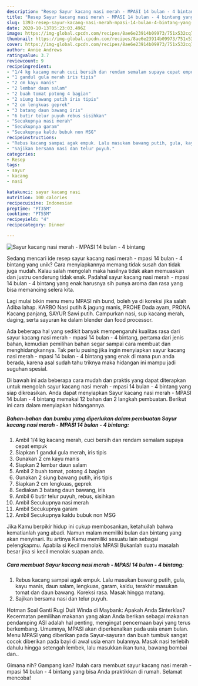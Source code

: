 ```yaml
---
description: "Resep Sayur kacang nasi merah - MPASI 14 bulan - 4 bintang yang Enak Banget"
title: "Resep Sayur kacang nasi merah - MPASI 14 bulan - 4 bintang yang Enak Banget"
slug: 1393-resep-sayur-kacang-nasi-merah-mpasi-14-bulan-4-bintang-yang-enak-banget
date: 2020-10-13T05:23:03.496Z
image: https://img-global.cpcdn.com/recipes/8ae6e23914b09973/751x532cq70/sayur-kacang-nasi-merah-mpasi-14-bulan-4-bintang-foto-resep-utama.jpg
thumbnail: https://img-global.cpcdn.com/recipes/8ae6e23914b09973/751x532cq70/sayur-kacang-nasi-merah-mpasi-14-bulan-4-bintang-foto-resep-utama.jpg
cover: https://img-global.cpcdn.com/recipes/8ae6e23914b09973/751x532cq70/sayur-kacang-nasi-merah-mpasi-14-bulan-4-bintang-foto-resep-utama.jpg
author: Annie Andrews
ratingvalue: 3.7
reviewcount: 9
recipeingredient:
- "1/4 kg kacang merah cuci bersih dan rendam semalam supaya cepat empuk"
- "1 gandul gula merah iris tipis"
- "2 cm kayu manis"
- "2 lembar daun salam"
- "2 buah tomat potong 4 bagian"
- "2 siung bawang putih iris tipis"
- "2 cm lengkuas geprek"
- "3 batang daun bawang iris"
- "6 butir telur puyuh rebus sisihkan"
- "Secukupnya nasi merah"
- "Secukupnya garam"
- "Secukupnya kaldu bubuk non MSG"
recipeinstructions:
- "Rebus kacang sampai agak empuk. Lalu masukan bawang putih, gula, kayu manis, daun salam, lengkuas, garam, kaldu, terakhir masukan tomat dan daun bawang. Koreksi rasa. Masak hingga matang."
- "Sajikan bersama nasi dan telur puyuh."
categories:
- Resep
tags:
- sayur
- kacang
- nasi

katakunci: sayur kacang nasi 
nutrition: 100 calories
recipecuisine: Indonesian
preptime: "PT35M"
cooktime: "PT55M"
recipeyield: "4"
recipecategory: Dinner

---
```



![Sayur kacang nasi merah - MPASI 14 bulan - 4 bintang](https://img-global.cpcdn.com/recipes/8ae6e23914b09973/751x532cq70/sayur-kacang-nasi-merah-mpasi-14-bulan-4-bintang-foto-resep-utama.jpg)

Sedang mencari ide resep sayur kacang nasi merah - mpasi 14 bulan - 4 bintang yang unik? Cara menyiapkannya memang tidak susah dan tidak juga mudah. Kalau salah mengolah maka hasilnya tidak akan memuaskan dan justru cenderung tidak enak. Padahal sayur kacang nasi merah - mpasi 14 bulan - 4 bintang yang enak harusnya sih punya aroma dan rasa yang bisa memancing selera kita.

Lagi mulai bikin menu menu MPASI nih bund, boleh ya di koreksi jika salah Adiba lahap. KARBO Nasi putih &amp; jagung manis, PROHE Dada ayam, PRONA Kacang panjang, SAYUR Sawi putih. Campurkan nasi, sup kacang merah, daging, serta sayuran ke dalam blender dan food processor.

Ada beberapa hal yang sedikit banyak mempengaruhi kualitas rasa dari sayur kacang nasi merah - mpasi 14 bulan - 4 bintang, pertama dari jenis bahan, kemudian pemilihan bahan segar sampai cara membuat dan menghidangkannya. Tak perlu pusing jika ingin menyiapkan sayur kacang nasi merah - mpasi 14 bulan - 4 bintang yang enak di mana pun anda berada, karena asal sudah tahu triknya maka hidangan ini mampu jadi suguhan spesial.


Di bawah ini ada beberapa cara mudah dan praktis yang dapat diterapkan untuk mengolah sayur kacang nasi merah - mpasi 14 bulan - 4 bintang yang siap dikreasikan. Anda dapat menyiapkan Sayur kacang nasi merah - MPASI 14 bulan - 4 bintang memakai 12 bahan dan 2 langkah pembuatan. Berikut ini cara dalam menyiapkan hidangannya.

<!--inarticleads1-->

##### Bahan-bahan dan bumbu yang diperlukan dalam pembuatan Sayur kacang nasi merah - MPASI 14 bulan - 4 bintang:

1. Ambil 1/4 kg kacang merah, cuci bersih dan rendam semalam supaya cepat empuk
1. Siapkan 1 gandul gula merah, iris tipis
1. Gunakan 2 cm kayu manis
1. Siapkan 2 lembar daun salam
1. Ambil 2 buah tomat, potong 4 bagian
1. Gunakan 2 siung bawang putih, iris tipis
1. Siapkan 2 cm lengkuas, geprek
1. Sediakan 3 batang daun bawang, iris
1. Ambil 6 butir telur puyuh, rebus, sisihkan
1. Ambil Secukupnya nasi merah
1. Ambil Secukupnya garam
1. Ambil Secukupnya kaldu bubuk non MSG


Jika Kamu berpikir hidup ini cukup membosankan, ketahuilah bahwa kematianlah yang abadi. Namun malam memiliki bulan dan bintang yang akan menyinari. Itu artinya Kamu memiliki sesuatu lain sebagai pelengkapmu. Apabila si Kecil menolak MPASI Bukanlah suatu masalah besar jika si kecil menolak suapan anda. 

<!--inarticleads2-->

##### Cara membuat Sayur kacang nasi merah - MPASI 14 bulan - 4 bintang:

1. Rebus kacang sampai agak empuk. Lalu masukan bawang putih, gula, kayu manis, daun salam, lengkuas, garam, kaldu, terakhir masukan tomat dan daun bawang. Koreksi rasa. Masak hingga matang.
1. Sajikan bersama nasi dan telur puyuh.


Hotman Soal Ganti Rugi Duit Winda di Maybank: Apakah Anda Sinterklas? Kecermatan pemilihan makanan yang akan Anda berikan sebagai makanan pendamping ASI adalah hal penting, mengingat pencernaan bayi yang terus berkembang. Umumnya, MPASI akan diperkenalkan pada usia enam bulan. Menu MPASI yang diberikan pada Sayur-sayuran dan buah tumbuk sangat cocok diberikan pada bayi di awal usia enam bulannya. Masak nasi terlebih dahulu hingga setengah lembek, lalu masukkan ikan tuna, bawang bombai dan.. 

Gimana nih? Gampang kan? Itulah cara membuat sayur kacang nasi merah - mpasi 14 bulan - 4 bintang yang bisa Anda praktikkan di rumah. Selamat mencoba!
